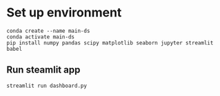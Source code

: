 # Set up environment
```
conda create --name main-ds
conda activate main-ds
pip install numpy pandas scipy matplotlib seaborn jupyter streamlit babel
```

## Run steamlit app
```
streamlit run dashboard.py
```
